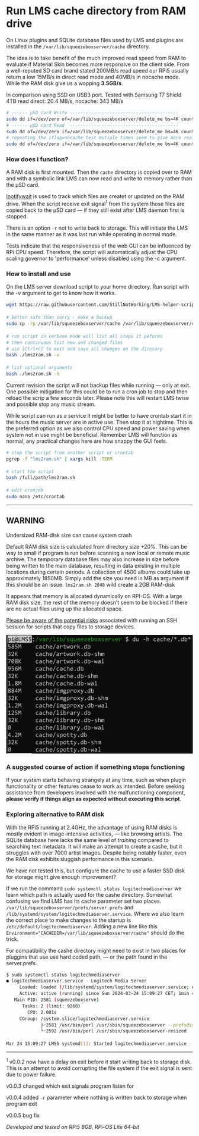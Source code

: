 # Run LMS cache directory from RAM drive
On Linux plugins and SQLite database files used by LMS and plugins are installed in the `/var/lib/squeezeboxserver/cache` directory.

The idea is to take benefit of the much improved read speed from RAM to evaluate if Material Skin becomes more responsive on the client side.
From a well-reputed SD card brand stated 200MB/s read speed our RPi5 usually return a low 15MB/s in direct read mode and 40MB/s in nocache mode. While the RAM disk give us a wopping **3.5GB/s**.

In comparison using SSD on USB3 port. Tested with Samsung T7 Shield 4TB read direct: 20.4 MB/s, nocache: 343 MB/s
```bash
# ------ µSD card Write -----------------------------------------
sudo dd if=/dev/zero of=/var/lib/squeezeboxserver/delete_me bs=4K count=2K oflag=direct
# ------ µSD card Read  -----------------------------------------
sudo dd of=/dev/zero if=/var/lib/squeezeboxserver/delete_me bs=4K count=2K iflag=direct
# repeating the iflag=nocache test mutiple times seem to give more realistic results 
sudo dd of=/dev/zero if=/var/lib/squeezeboxserver/delete_me bs=4K count=2K iflag=nocache
```

### How does i function?
A RAM disk is first mounted. Then the `cache` directory is copied over to RAM and with a symbolic link LMS can now read and write to memory rather than the µSD card.

[Inotifywait](https://linux.die.net/man/1/inotifywait) is used to track which files are createt or updated on the RAM drive. When the script receive exit signal<sup>1</sup> from the system those files are copied back to the µSD card — if they still exist after LMS daemon first is stopped. 

There is an option `-r` not to write back to storage. This will initiate the LMS in the same manner as it was last run while operating in normal mode.

Tests indicate that the responsiveness of the web GUI can be influenced by RPi CPU speed. Therefore, the script will automatically adjust the CPU scaling governor to 'performance' unless disabled using the -c argument.

### How to install and use
On the LMS server download script to your home directory. Run script with the -v argument to get to know how it works.

```bash
wget https://raw.githubusercontent.com/StillNotWorking/LMS-helper-script/main/lms2ram/lms2ram.sh

# better safe than sorry - make a backup
sudo cp -rp /var/lib/squeezeboxserver/cache /var/lib/squeezeboxserver/cache-BACKUP

# run script in verbose mode will list all steps it peforms
# then continuous list new and changed files
# use [Ctrl+C] to exit and save all changes on the direcory 
bash ./lms2ram.sh -v

# list optional arguments
bash ./lms2ram.sh -h

```

Current revision the script will not backup files while running — only at exit. One possible mitigation for this could be to run a cron job to stop and then reload the scrip a few seconds later. Please note this will restart LMS twise and possible stop any music stream.

While script can run as a service it might be better to have crontab start it in the hours the music server are in active use. Then stop it at nightime. This is the preferred option as we also control CPU speed and power saving when system not in use might be beneficial. Remember LMS will function as normal, any practical changes here are how snappy the GUI feels.
```bash
# stop the script from another script or crontab
pgrep -f "lms2ram.sh" | xargs kill -TERM

# start the script
bash /full/path/lms2ram.sh

# edit cronjob
sudo nano /etc/crontab
```
---------------------------------------------------------------

## WARNING 
Undersized RAM-disk size can cause system crash

Default RAM disk size is calculated from directory size +20%. This can be way to small if program is run before scanning a new local or remote music archive. The temporary database files may also increase in size before being written to the main database, resulting in data existing in multiple locations during certain periods. A collection of 4500 albums could take up approximately 1850MB. Simply add the size you need in MB as argument if this should be an issue. `lms2ram.sh 2048` wild create a 2GB RAM-disk

It appears that memory is allocated dynamically on RPI-OS. With a large RAM disk size, the rest of the memory doesn't seem to be blocked if there are no actual files using up the allocated space.

[Please be aware of the potential risks](https://github.com/StillNotWorking/LMS-helper-script/tree/main#when-ssh-can-get-you-into-trouble) associated with running an SSH session for scripts that copy files to storage devices.

![htop process three](/img/dbsize.jpg)

### A suggested course of action if something stops functioning
If your system starts behaving strangely at any time, such as when plugin functionality or other features cease to work as intended. Before seeking assistance from developers involved with the malfunctioning component, **please verify if things align as expected without executing this script**.

### Exploring alternative to RAM disk 
With the RPi5 running at 2.4GHz, the advantage of using RAM disks is mostly evident in image-intensive activities, — like browsing artists. The SQLite database here lacks the same level of *training* compared to searching text metadata. It will make an attempt to create a cashe, but it struggles with over 7000 artist images. Despite being notably faster, even the RAM disk exhibits sluggish performance in this scenario.

We have not tested this, but configure the cache to use a faster SSD disk for storage might give enough improvement? 

If we run the command `sudo systemctl status logitechmediaserver` we learn which path is actually used for the cashe directory.
Somewhat confusing we find LMS has its cache parameter set two places. `/var/lib/squeezeboxserver/prefs/server.prefs` and 
`/lib/systemd/system/logitechmediaserver.service`. Where we also learn the correct place to make changes to the startup is `/etc/default/logitechmediaserver`. Adding a new line like this `Environment="CACHEDIR=/var/lib/squeezeboxserver/cache"` should do the trick.

For compatibility the cashe directory might need to exist in two places for pluggins that use use hard coded path, — or the path found in the server.prefs.
```bash
$ sudo systemctl status logitechmediaserver
● logitechmediaserver.service - Logitech Media Server
     Loaded: loaded (/lib/systemd/system/logitechmediaserver.service; enabled; preset: enabled)
     Active: active (running) since Sun 2024-03-24 15:09:27 CET; 1min 47s ago
   Main PID: 2581 (squeezeboxserve)
      Tasks: 2 (limit: 9260)
        CPU: 2.081s
     CGroup: /system.slice/logitechmediaserver.service
             ├─2581 /usr/bin/perl /usr/sbin/squeezeboxserver --prefsdir /var/lib/squeezeboxserve>
             └─2592 /usr/bin/perl /usr/sbin/squeezeboxserver-resized

Mar 24 15:09:27 LMS5 systemd[1]: Started logitechmediaserver.service - Logitech Media Server.
```
---------------------------------------------------------------

<sup>1</sup> v0.0.2 now have a delay on exit before it start writing back to storage disk. This is an attempt to avoid corrupting the file system if the exit signal is sent due to power failure.

  v0.0.3 changed which exit signals program listen for

  v0.0.4 added `-r` parameter where nothing is written back to storage when program exit

  v0.0.5 bug fix
  
*Developed and tested on RPi5 8GB, RPi-OS Lite 64-bit*